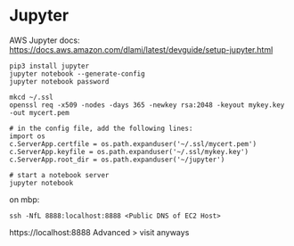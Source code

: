 # Jupyter

AWS Jupyter docs: https://docs.aws.amazon.com/dlami/latest/devguide/setup-jupyter.html

```
pip3 install jupyter
jupyter notebook --generate-config
jupyter notebook password

mkcd ~/.ssl
openssl req -x509 -nodes -days 365 -newkey rsa:2048 -keyout mykey.key -out mycert.pem

# in the config file, add the following lines:
import os
c.ServerApp.certfile = os.path.expanduser('~/.ssl/mycert.pem')
c.ServerApp.keyfile = os.path.expanduser('~/.ssl/mykey.key')
c.ServerApp.root_dir = os.path.expanduser('~/jupyter')

# start a notebook server
jupyter notebook
```

on mbp:
```
ssh -NfL 8888:localhost:8888 <Public DNS of EC2 Host>
```

https://localhost:8888
Advanced > visit anyways
